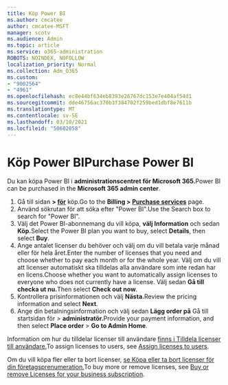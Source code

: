 ```yaml
---
title: Köp Power BI
ms.author: cmcatee
author: cmcatee-MSFT
manager: scotv
ms.audience: Admin
ms.topic: article
ms.service: o365-administration
ROBOTS: NOINDEX, NOFOLLOW
localization_priority: Normal
ms.collection: Adm_O365
ms.custom:
- "9002564"
- "4961"
ms.openlocfilehash: ec8e44bf634eb8393e26767dc153e7e404af54d1
ms.sourcegitcommit: dde46756ac370b3f384702f259bed1dbf8e7611b
ms.translationtype: MT
ms.contentlocale: sv-SE
ms.lasthandoff: 03/10/2021
ms.locfileid: "50602058"
---
```

# <a name="purchase-power-bi"></a><span data-ttu-id="5026b-102">Köp Power BI</span><span class="sxs-lookup"><span data-stu-id="5026b-102">Purchase Power BI</span></span>

<span data-ttu-id="5026b-103">Du kan köpa Power BI i **administrationscentret för Microsoft 365.**</span><span class="sxs-lookup"><span data-stu-id="5026b-103">Power BI can be purchased in the **Microsoft 365 admin center**.</span></span>

1. <span data-ttu-id="5026b-104">Gå till sidan **> [för](https://go.microsoft.com/fwlink/p/?linkid=868433)** köp.</span><span class="sxs-lookup"><span data-stu-id="5026b-104">Go to the **Billing > [Purchase services](https://go.microsoft.com/fwlink/p/?linkid=868433)** page.</span></span>
2. <span data-ttu-id="5026b-105">Använd sökrutan för att söka efter "Power BI".</span><span class="sxs-lookup"><span data-stu-id="5026b-105">Use the Search box to search for "Power BI".</span></span>
3. <span data-ttu-id="5026b-106">Välj det Power BI-abonnemang du vill köpa, **välj Information** och sedan **Köp.**</span><span class="sxs-lookup"><span data-stu-id="5026b-106">Select the Power BI plan you want to buy, select **Details**, then select **Buy**.</span></span>
4. <span data-ttu-id="5026b-107">Ange antalet licenser du behöver och välj om du vill betala varje månad eller för hela året.</span><span class="sxs-lookup"><span data-stu-id="5026b-107">Enter the number of licenses that you need and choose whether to pay each month or for the whole year.</span></span> <span data-ttu-id="5026b-108">Välj om du vill att licenser automatiskt ska tilldelas alla användare som inte redan har en licens.</span><span class="sxs-lookup"><span data-stu-id="5026b-108">Choose whether you want to automatically assign licenses to everyone who does not currently have a license.</span></span> <span data-ttu-id="5026b-109">Välj sedan **Gå till checka ut nu.**</span><span class="sxs-lookup"><span data-stu-id="5026b-109">Then select **Check out now**.</span></span>
5. <span data-ttu-id="5026b-110">Kontrollera prisinformationen och välj **Nästa.**</span><span class="sxs-lookup"><span data-stu-id="5026b-110">Review the pricing information and select **Next**.</span></span>
6. <span data-ttu-id="5026b-111">Ange din betalningsinformation och välj sedan **Lägg order på** Gå till startsidan för  >  **administratör.**</span><span class="sxs-lookup"><span data-stu-id="5026b-111">Provide your payment information, and then select **Place order** > **Go to Admin Home**.</span></span>

<span data-ttu-id="5026b-112">Information om hur du tilldelar licenser till användare [finns i Tilldela licenser till användare.](https://docs.microsoft.com/microsoft-365/admin/manage/assign-licenses-to-users)</span><span class="sxs-lookup"><span data-stu-id="5026b-112">To assign licenses to users, see [Assign licenses to users](https://docs.microsoft.com/microsoft-365/admin/manage/assign-licenses-to-users).</span></span>

<span data-ttu-id="5026b-113">Om du vill köpa fler eller ta bort licenser, [se Köpa eller ta bort licenser för din företagsprenumeration.](https://docs.microsoft.com/microsoft-365/commerce/licenses/buy-licenses)</span><span class="sxs-lookup"><span data-stu-id="5026b-113">To buy more or remove licenses, see [Buy or remove Licenses for your business subscription](https://docs.microsoft.com/microsoft-365/commerce/licenses/buy-licenses).</span></span>